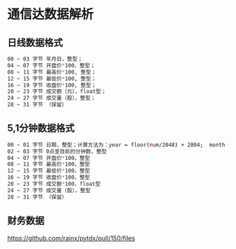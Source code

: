 # 通信达数据解析

## 日线数据格式
```sh
00 ~ 03 字节 年月日，整型；
04 ~ 07 字节 开盘价*100，整型；
08 ~ 11 字节 最高价*100, 整型；
12 ~ 15 字节 最低价*100, 整型；
16 ~ 19 字节 收盘价*100, 整型；
20 ~ 23 字节 成交额（元），float型；
24 ~ 27 字节 成交量（股），整型；
28 ~ 31 字节 （保留）
```

## 5,1分钟数据格式
```sh
00 ~ 01 字节 日期，整型；计算方法为：year = floor(num/2048) + 2004;  month = floor(mod(num,2048)/100);   day = mod(mod(num,2048), 100);
02 ~ 03 字节 0点至目前的分钟数，整型
04 ~ 07 字节 开盘价*100，整型
08 ~ 11 字节 最高价*100，整型
12 ~ 15 字节 最低价*100，整型
16 ~ 19 字节 收盘价*100，整型
20 ~ 23 字节 成交额*100，float型
24 ~ 27 字节 成交量（股），整型
28 ~ 31 字节 （保留）
```


## 财务数据
https://github.com/rainx/pytdx/pull/150/files